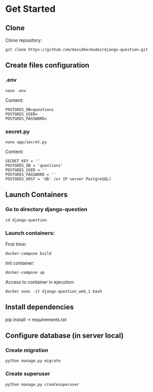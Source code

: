 # Get Started

## Clone

Clone repository:

    git clone https://github.com/davidbermudez/django-question.git


## Create files configuration

### .env

	nano .env

Content:

	POSTGRES_DB=questions
	POSTGRES_USER=
	POSTGRES_PASSWORD=
	
### secret.py

	nano app/secret.py

Content:

	SECRET_KEY = ''
	POSTGRES_DB = 'questions'
	POSTGRES_USER = ''
	POSTGRES_PASSWORD = ''
	POSTGRES_HOST = 'db' (or IP server PostgreSQL)	

## Launch Containers

### Go to directory django-question

    cd django-question


### Launch containers:

First time:
    
    docker-compose build

    
Init container:

    docker-compose up

Access to container in ejecution:

	docker exec -it django-question_web_1 bash


## Install dependencies

pip install -r requirements.txt

## Configure database (in server local)

### Create migration

    python manage.py migrate

### Create superuser 

    python manage.py createsuperuser

